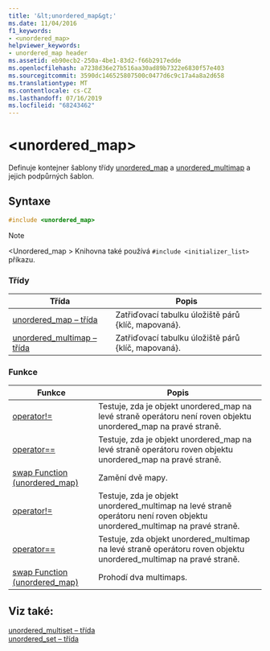 ```yaml
---
title: '&lt;unordered_map&gt;'
ms.date: 11/04/2016
f1_keywords:
- <unordered_map>
helpviewer_keywords:
- unordered_map header
ms.assetid: eb90ecb2-250a-4be1-83d2-f66b2917edde
ms.openlocfilehash: a7238d36e27b516aa30ad89b7322e6830f57e403
ms.sourcegitcommit: 3590dc146525807500c0477d6c9c17a4a8a2d658
ms.translationtype: MT
ms.contentlocale: cs-CZ
ms.lasthandoff: 07/16/2019
ms.locfileid: "68243462"
---
```

# <a name="ltunorderedmapgt"></a>&lt;unordered_map&gt;

Definuje kontejner šablony třídy [unordered_map](../standard-library/unordered-map-class.md) a [unordered_multimap](../standard-library/unordered-multimap-class.md) a jejich podpůrných šablon.

## <a name="syntax"></a>Syntaxe

```cpp
#include <unordered_map>
```

> [!NOTE]
> \<Unordered_map > Knihovna také používá `#include <initializer_list>` příkazu.

### <a name="classes"></a>Třídy

|Třída|Popis|
|-|-|
|[unordered_map – třída](../standard-library/unordered-map-class.md)|Zatřiďovací tabulku úložiště párů {klíč, mapovaná}.|
|[unordered_multimap – třída](../standard-library/unordered-multimap-class.md)|Zatřiďovací tabulku úložiště párů {klíč, mapovaná}.|

### <a name="functions"></a>Funkce

|Funkce|Popis|
|-|-|
|[operator!=](../standard-library/unordered-map-operators.md#op_neq)|Testuje, zda je objekt unordered_map na levé straně operátoru není roven objektu unordered_map na pravé straně.|
|[operator==](../standard-library/unordered-map-operators.md#op_eq_eq)|Testuje, zda je objekt unordered_map na levé straně operátoru roven objektu unordered_map na pravé straně.|
|[swap Function (unordered_map)](../standard-library/unordered-map-functions.md#swap)|Zamění dvě mapy.|
|[operator!=](../standard-library/unordered-map-operators.md#op_neq)|Testuje, zda je objekt unordered_multimap na levé straně operátoru není roven objektu unordered_multimap na pravé straně.|
|[operator==](../standard-library/unordered-map-operators.md#op_eq_eq)|Testuje, zda objekt unordered_multimap na levé straně operátoru roven objektu unordered_multimap na pravé straně.|
|[swap Function (unordered_map)](../standard-library/unordered-map-functions.md#swap)|Prohodí dva multimaps.|

## <a name="see-also"></a>Viz také:

[unordered_multiset – třída](../standard-library/unordered-multiset-class.md)<br/>
[unordered_set – třída](../standard-library/unordered-set-class.md)<br/>
